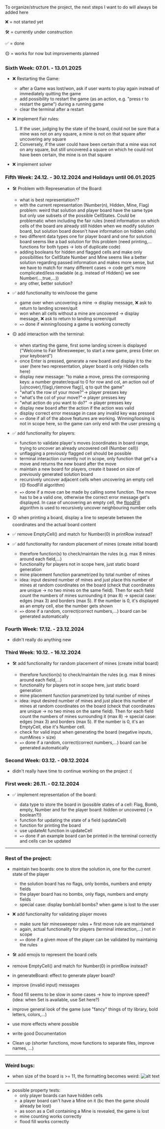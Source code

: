 To organize/structure the project, the next steps I want to do will always be added here

❌ = not started yet

🛠️ = currently under construction

✅ = done

🟡 = works for now but improvements planned

### Sixth Week: 07.01. - 13.01.2025

- ❌ Restarting the Game:

  - after a Game was lost/won, ask if user wants to play again instead of immediately quitting the game
  - add possibility to restart the game (as an action, e.g. "press r to restart the game") during a running game
  - clear the terminal after a restart

- ❌ implement Fair rules:

  1. If the user, judging by the state of the board, could not be sure that a mine was not on any square,
     a mine is not on that square after uncovering any square
  2. Conversely, if the user could have been certain that a mine was not on any square, but still
     uncovered a square on which he could not have been certain, the mine is on that square

- ❌ implement solver

### Fifth Week: 24.12. - 30.12.2024 and Holidays until 06.01.2025

- 🛠️ Problem with Represenation of the Board:

  - what is best representation??
  - with the current representation (Number(n), Hidden, Mine, Flag) problem: weird that solution and player board have the same type but only use subsets of the possible CellStates. Could be problematic when including the fair rules (need information on which cells of the board are already still hidden when we modify solution board, but solution board doesn't have information on hidden cells)
  - two different data types one for player board and one for solution board seems like a bad solution for this problem (need printing,... functions for both types -> lots of duplicate code)
  - adding booleans for hidden and flagged cells and make only possibilities for CellState Number and Mine seems like a better solution regarding passed information and makes more sense, but we have to match for many different cases -> code get's more complicated/less readable (e.g. instead of Hidden() we see Number(...,true,...))
  - any other, better solution?

- ✅ add functionality to win/loose the game

  - game over when uncovering a mine -> display message, ❌ ask to return to landing screen/quit
  - won when all cells without a mine are uncovered -> display message, ❌ ask to return to landing screen/quit
  - `=>` done if winning/loosing a game is working correctly

- 🟡 add interaction with the terminal:

  - when starting the game, first some landing screen is displayed ("Welcome to Fair Minesweeper, to start a new game, press Enter on your keyboard")
  - once Enter is pressed, generate a new board and display it to the user (here two representation, player board is only Hidden cells here)
  - display new message: "to make a move, press the corresponing keys:
    a number greater/equal to 0 for row and col, an action out of [u(ncover),f(lag),r(emove flag)], q to quit the game"
  - "what's the row of your move?"-> player presses key
  - "what's the col of your move?"-> player presses key
  - "what action do you want to do?" -> player presses key
  - display new board after the action if the action was valid
  - display correct error message in case any invalid key was pressed
  - `=>` done if all of the above features are working. Winning/loosing is not in scope here, so the game can only end with the user pressing q

- ✅ add functionality for players:

  - function to validate player's moves (coordinates in board range, trying to uncover an already uncovered cell (Number cell))
  - unflagging a previously flagged cell should be possible
  - terminal interaction currently not in scope, only function that get's a move and returns the new board after the move
  - maintain a new board for players, create it based on size of previously generated solution board
  - recursively uncover adjacent cells when uncovering an empty cell (🟡 floodFill algorithm)
  - `=>` done if a move can be made by calling some function. The move has to be a valid one, otherwise the correct error message get's displayed. In case of uncovering an empty cell, the [floodFill](https://en.wikipedia.org/wiki/Flood_fill) algorithm is used to recursively uncover neighbouring number cells

- 🟡 when printing a board, display a line to seperate between the coordinates and the actual board content
- ✅ remove EmptyCell() and match for Number(0) in printRow instead?
- ✅ add functionality for random placement of mines (create initial board)

  - therefore function(s) to check/maintain the rules (e.g. max 8 mines around each field,...)
  - functionality for players not in scope here, just static board generation
  - mine placement function parametrized by total number of mines
  - idea: input desired number of mines and just place this number of mines at random coordinates on the board (check that coordinates are unique -> no two mines on the same field). Then for each field count the numbers of mines surrounding it (max 8) -> special case: edges (max 3) and borders (max 5). If the number is 0, it's displayed as an empty cell, else the number gets shown
  - `=>` done if a random, correct(correct numbers,...) board can be generated automatically

### Fourth Week: 17.12. - 23.12.2024

- didn't really do anything new

### Third Week: 10.12. - 16.12.2024

- 🛠️ add functionality for random placement of mines (create initial board)

  - therefore function(s) to check/maintain the rules (e.g. max 8 mines around each field,...)
  - functionality for players not in scope here, just static board generation
  - mine placement function parametrized by total number of mines
  - idea: input desired number of mines and just place this number of mines at random coordinates on the board (check that coordinates are unique -> no two mines on the same field). Then for each field count the numbers of mines surrounding it (max 8) -> special case: edges (max 3) and borders (max 5). If the number is 0, it's an EmptyCell, else it's Number cell.
  - check for valid input when generating the board (negative inputs, numMines > size)
  - `=>` done if a random, correct(correct numbers,...) board can be generated automatically

### Second Week: 03.12. - 09.12.2024

- didn't really have time to continue working on the project :(

### First week: 26.11. - 02.12.2024

- ✅ implement representation of the board:

  - data type to store the board in (possible states of a cell: Flag, Bomb, empty, Number and for the player board: hidden or uncovered (-> boolean?))
  - function for updating the state of a field (updateCell)
  - function for printing the board
  - use updateAt function in updateCell
  - `=>` done if an example board can be printed in the terminal correctly and cells can be updated

---

### Rest of the project:

- maintain two boards: one to store the solution in, one for the current state of the player

  - the solution board has no flags, only bombs, numbers and empty fields
  - the player board has no bombs, only flags, numbers and empty fields
  - special case: display bomb/all bombs? when game is lost to the user

- ❌ add functionality for validating player moves

  - make sure fair minesweeper rules + first move rule are maintained
  - again, actual functionality for players (terminal interaction,...) not in scope
  - `=>` done if a given move of the player can be validated by maintainig the rules

- 🛠️ add emojis to represent the board cells

- remove EmptyCell() and match for Number(0) in printRow instead?

- in generateBoard: effect to generate player board?

- improve (invalid input) messages

- flood fill seems to be slow in some cases -> how to improve speed? (idea: when Set is available, use Set here?)

- improve general look of the game (use "fancy" things of tty library, bold letters, colors,...)

- use more effects where possible

- write good Documentation

- Clean up (shorter functions, move functions to separate files, improve names, ...)

---

### Weird bugs:

- when size of the board is >= 11, the formatting becomes weird:
  ![alt text](image-1.png)

---

- possible property tests:
  - only player boards can have hidden cells
  - a player board can't have a Mine on it (bc then the game should already be lost)
  - as soon as a Cell containing a Mine is revealed, the game is lost
  - mine counting works correctly
  - flood fill works correctly
